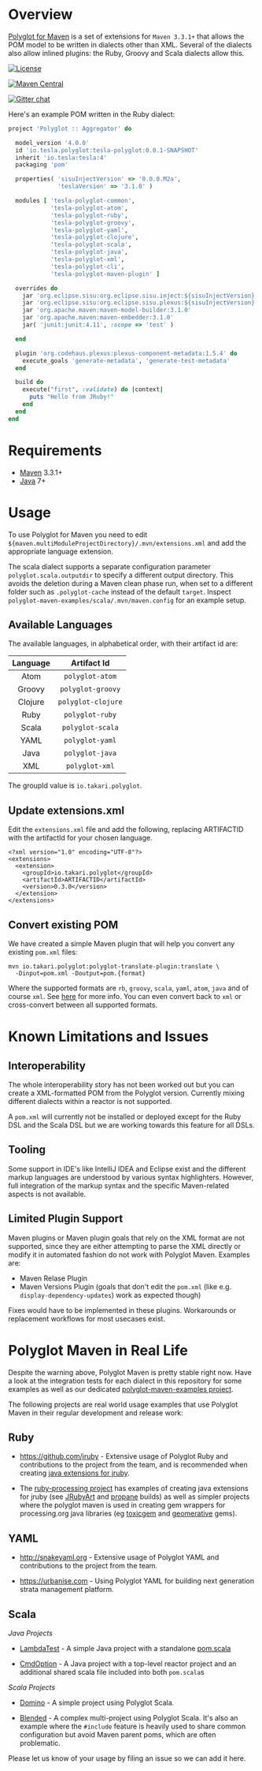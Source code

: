 # Overview

[Polyglot for Maven](http://github.com/takari/polyglot-maven/) is a set of
extensions for `Maven 3.3.1+` that allows the POM model to be written in
dialects other than XML. Several of the dialects also allow inlined plugins: the
Ruby, Groovy and Scala dialects allow this.

[![License](https://img.shields.io/badge/License-EPL%201.0-red.svg)](https://opensource.org/licenses/EPL-1.0)

[![Maven Central](https://img.shields.io/maven-central/v/io.takari.polyglot/polyglot.svg?label=Maven%20Central)](http://search.maven.org/#search%7Cgav%7C1%7Cg%3A%22io.takari.polyglot%22%20AND%20a%3A%22polyglot%22)

[![Gitter chat](https://badges.gitter.im/takari/gitter.png)](https://gitter.im/takari/AllThingsTakari)

Here's an example POM written in the Ruby dialect:

```ruby
project 'Polyglot :: Aggregator' do

  model_version '4.0.0'
  id 'io.tesla.polyglot:tesla-polyglot:0.0.1-SNAPSHOT'
  inherit 'io.tesla:tesla:4'
  packaging 'pom'

  properties( 'sisuInjectVersion' => '0.0.0.M2a',
              'teslaVersion' => '3.1.0' )

  modules [ 'tesla-polyglot-common',
            'tesla-polyglot-atom',
            'tesla-polyglot-ruby',
            'tesla-polyglot-groovy',
            'tesla-polyglot-yaml',
            'tesla-polyglot-clojure',
            'tesla-polyglot-scala',
            'tesla-polyglot-java',
            'tesla-polyglot-xml',
            'tesla-polyglot-cli',
            'tesla-polyglot-maven-plugin' ]

  overrides do
    jar 'org.eclipse.sisu:org.eclipse.sisu.inject:${sisuInjectVersion}'
    jar 'org.eclipse.sisu:org.eclipse.sisu.plexus:${sisuInjectVersion}'
    jar 'org.apache.maven:maven-model-builder:3.1.0'
    jar 'org.apache.maven:maven-embedder:3.1.0'
    jar( 'junit:junit:4.11', :scope => 'test' )

  end

  plugin 'org.codehaus.plexus:plexus-component-metadata:1.5.4' do
    execute_goals 'generate-metadata', 'generate-test-metadata'
  end

  build do
    execute("first", :validate) do |context|
      puts "Hello from JRuby!"
    end
  end
end
```

# Requirements

* [Maven](http://maven.apache.org) 3.3.1+
* [Java](http://java.sun.com/) 7+

# Usage

To use Polyglot for Maven you need to edit
`${maven.multiModuleProjectDirectory}/.mvn/extensions.xml` and add the
appropriate language extension.

The scala dialect supports a separate configuration parameter
`polyglot.scala.outputdir` to specify a different output directory. This avoids the
deletion during a Maven clean phase run, when set to a different folder such as
`.polyglot-cache` instead of the default `target`. Inspect `polyglot-maven-examples/scala/.mvn/maven.config` for an example setup.

## Available Languages

The available languages, in alphabetical order, with their artifact id are:

| Language | Artifact Id        |
|:--------:|:------------------:|
| Atom     | `polyglot-atom`    |
| Groovy   | `polyglot-groovy`  |
| Clojure  | `polyglot-clojure` |
| Ruby     | `polyglot-ruby`    |
| Scala    | `polyglot-scala`   |
| YAML     | `polyglot-yaml`    |
| Java     | `polyglot-java`    |
| XML      | `polyglot-xml`     |

The groupId value is `io.takari.polyglot`.

## Update extensions.xml

Edit the `extensions.xml` file and add the following, replacing ARTIFACTID with
the artifactId for your chosen language.

```
<?xml version="1.0" encoding="UTF-8"?>
<extensions>
  <extension>
    <groupId>io.takari.polyglot</groupId>
    <artifactId>ARTIFACTID</artifactId>
    <version>0.3.0</version>
  </extension>
</extensions>
```

## Convert existing POM

We have created a simple Maven plugin that will help you convert any existing
`pom.xml` files:

```
mvn io.takari.polyglot:polyglot-translate-plugin:translate \
  -Dinput=pom.xml -Doutput=pom.{format}
```

Where the supported formats are `rb`, `groovy`, `scala`, `yaml`, `atom`, `java`
and of course `xml`.  See
[here](http://takari.io/2015/03/21/polyglot-maven.html) for more info.  You can
even convert back to `xml` or cross-convert between all supported formats.

# Known Limitations and Issues

## Interoperability

The whole interoperability story has not been worked out but you can create a
XML-formatted POM from the Polyglot version. Currently mixing different dialects
within a reactor is not supported.

A `pom.xml` will currently not be installed or deployed except for the Ruby DSL
and the Scala DSL but we are working towards this feature for all DSLs.

## Tooling

Some support in IDE's like IntelliJ IDEA and Eclipse exist and the different
markup languages are understood by various syntax highlighters. However, full
integration of the markup syntax and the specific Maven-related aspects is not
available.

## Limited Plugin Support

Maven plugins or Maven plugin goals that rely on the XML format are not
supported, since they are either attempting to parse the XML directly or modify
it in automated fashion do not work with Polyglot Maven. Examples are:

- Maven Relase Plugin
- Maven Versions Plugin (goals that don't edit the `pom.xml` (like e.g. `display-dependency-updates`) work as expected though)

Fixes would have to be implemented in these plugins. Workarounds or replacement
workflows for most usecases exist.

# Polyglot Maven in Real Life

Despite the warning above, Polyglot Maven is pretty stable right now. Have a
look at the integration tests for each dialect in this repository for some
examples as well as our dedicated
[polyglot-maven-examples project](https://github.com/takari/polyglot-maven-examples).

The following projects are real world usage examples that use Polyglot Maven in
their regular development and release work:

## Ruby

* https://github.com/jruby - Extensive usage of Polyglot Ruby and contributions
  to the project from the team, and is recommended when creating
  [java extensions for jruby](https://github.com/jruby/jruby-examples/tree/master/extensions/basic).
  
* The
  [ruby-processing project](http://ruby-processing.github.io/building/building/)
  has examples of creating java extensions for jruby (see
  [JRubyArt](https://github.com/ruby-processing/JRubyArt) and
  [propane](https://github.com/ruby-processing/propane) builds) as well as
  simpler projects where the polyglot maven is used in creating gem wrappers for
  processing.org java libraries (eg
  [toxicgem](https://github.com/ruby-processing/toxicgem) and
  [geomerative](https://github.com/ruby-processing/propane) gems).

## YAML

* http://snakeyaml.org - Extensive usage of Polyglot YAML and contributions to
  the project from the team.

* https://urbanise.com - Using Polyglot YAML for building next generation strata
  management platform.

## Scala

_Java Projects_

* [LambdaTest](https://github.com/lefou/LambdaTest) - A simple Java project with
  a standalone
  [pom.scala](https://github.com/lefou/LambdaTest/blob/master/pom.scala)

* [CmdOption](https://github.com/ToToTec/CmdOption) - A Java project with a
  top-level reactor project and an additional shared scala file included into
  both `pom.scala`s

_Scala Projects_

* [Domino](https://github.com/domino-osgi/domino) - A simple project using
  Polyglot Scala.

* [Blended](https://github.com/woq-blended/blended) - A complex multi-project
  using Polyglot Scala. It's also an example where the `#include` feature is
  heavily used to share common configuration but avoid Maven parent poms, which
  are often problematic.

Please let us know of your usage by filing an issue so we can add it here.
